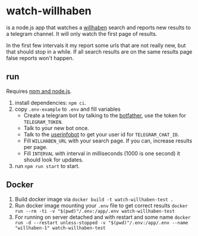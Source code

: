 watch-willhaben
===============

is a node.js app that watches a [willhaben](https://www.willhaben.at/) 
search and reports new results to a telegram channel. It will only 
watch the first page of results.

In the first few intervals it my report some urls that are not really 
new, but that should stop in a while. If all search results are on the 
same results page false reports won't happen.

run
---

Requires [npm and node.js](https://nodejs.org).

1. install dependencies: `npm ci`.
2. copy `.env-example` to `.env` and fill variables
    - Create a telegram bot by talking to the [botfather](https://t.me/botfather), 
    use the token for `TELEGRAM_TOKEN`.
    - Talk to your new bot once.
    - Talk to the [userinfobot](https://telegram.me/userinfobot) to get your user id for `TELEGRAM_CHAT_ID`.
    - Fill `WILLHABEN_URL` with your search page. If you can, increase results per page.
    - Fill `INTERVAL` with interval in milliseconds (1000 is one second) it should look for updates.
3. run `npm run start` to start.


Docker
---

1. Build docker image via `docker build -t watch-willhaben-test . `
2. Run docker image mounting your `.env` file to get correct results
`docker run --rm -ti -v "$(pwd)"/.env:/app/.env watch-willhaben-test`
3. For running on server detached and with restart and some name
`docker run -d --restart unless-stopped -v "$(pwd)"/.env:/app/.env --name "willhaben-1" watch-willhaben-test`

